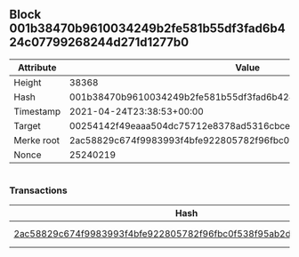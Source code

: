 ## Block 001b38470b9610034249b2fe581b55df3fad6b424c07799268244d271d1277b0

Attribute | Value
--- | ---
Height | 38368
Hash | 001b38470b9610034249b2fe581b55df3fad6b424c07799268244d271d1277b0
Timestamp | 2021-04-24T23:38:53+00:00
Target | 00254142f49eaaa504dc75712e8378ad5316cbcead634704b3734b6271167cc4
Merke root | 2ac58829c674f9983993f4bfe922805782f96fbc0f538f95ab2d52570a724645
Nonce | 25240219

```

```

### Transactions

Hash | Amount
--- | ---
[2ac58829c674f9983993f4bfe922805782f96fbc0f538f95ab2d52570a724645](2ac58829c674f9983993f4bfe922805782f96fbc0f538f95ab2d52570a724645.md) | 10.00000000 SKEPTI 
